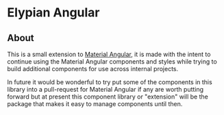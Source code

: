 # Elypian Angular
## About
This is a small extension to [Material Angular][mat-ang], it is made with the intent to continue using the Material Angular components and styles while trying to build additional components for use across internal projects.  

In future it would be wonderful to try put some of the components in this library into a pull-request for Material Angular if any are worth putting forward but at present this component library or "extension" will be the package that makes it easy to manage components until then.

[mat-ang]: https://github.com/angular/components "Material Angular on GitHub"
